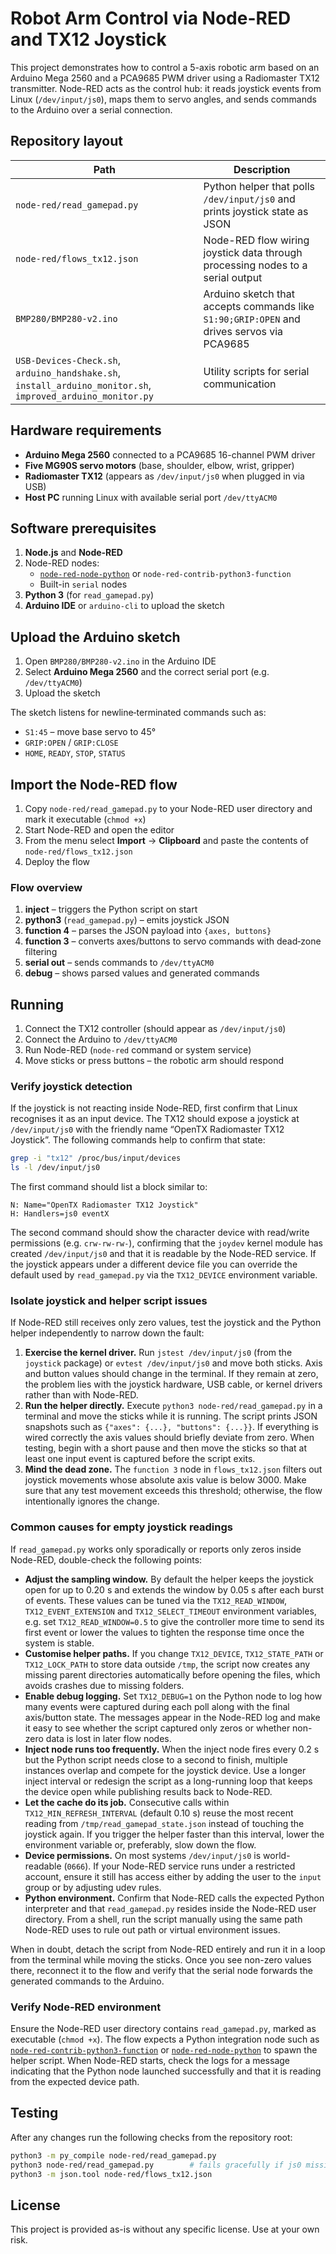 # Robot Arm Control via Node-RED and TX12 Joystick

This project demonstrates how to control a 5-axis robotic arm based on an Arduino Mega 2560 and a PCA9685 PWM driver using a Radiomaster TX12 transmitter. Node-RED acts as the control hub: it reads joystick events from Linux (`/dev/input/js0`), maps them to servo angles, and sends commands to the Arduino over a serial connection.

## Repository layout

| Path | Description |
| ---- | ----------- |
| `node-red/read_gamepad.py` | Python helper that polls `/dev/input/js0` and prints joystick state as JSON |
| `node-red/flows_tx12.json` | Node-RED flow wiring joystick data through processing nodes to a serial output |
| `BMP280/BMP280-v2.ino` | Arduino sketch that accepts commands like `S1:90;GRIP:OPEN` and drives servos via PCA9685 |
| `USB-Devices-Check.sh`, `arduino_handshake.sh`, `install_arduino_monitor.sh`, `improved_arduino_monitor.py` | Utility scripts for serial communication |

## Hardware requirements

- **Arduino Mega 2560** connected to a PCA9685 16-channel PWM driver
- **Five MG90S servo motors** (base, shoulder, elbow, wrist, gripper)
- **Radiomaster TX12** (appears as `/dev/input/js0` when plugged in via USB)
- **Host PC** running Linux with available serial port `/dev/ttyACM0`

## Software prerequisites

1. **Node.js** and **Node-RED**
2. Node-RED nodes:
   - [`node-red-node-python`](https://flows.nodered.org/node/node-red-node-python) or `node-red-contrib-python3-function`
   - Built-in `serial` nodes
3. **Python 3** (for `read_gamepad.py`)
4. **Arduino IDE** or `arduino-cli` to upload the sketch

## Upload the Arduino sketch

1. Open `BMP280/BMP280-v2.ino` in the Arduino IDE
2. Select **Arduino Mega 2560** and the correct serial port (e.g. `/dev/ttyACM0`)
3. Upload the sketch

The sketch listens for newline‑terminated commands such as:

- `S1:45` – move base servo to 45°
- `GRIP:OPEN` / `GRIP:CLOSE`
- `HOME`, `READY`, `STOP`, `STATUS`

## Import the Node-RED flow

1. Copy `node-red/read_gamepad.py` to your Node-RED user directory and mark it executable (`chmod +x`)
2. Start Node-RED and open the editor
3. From the menu select **Import** → **Clipboard** and paste the contents of `node-red/flows_tx12.json`
4. Deploy the flow

### Flow overview

1. **inject** – triggers the Python script on start
2. **python3** (`read_gamepad.py`) – emits joystick JSON
3. **function 4** – parses the JSON payload into `{axes, buttons}`
4. **function 3** – converts axes/buttons to servo commands with dead‑zone filtering
5. **serial out** – sends commands to `/dev/ttyACM0`
6. **debug** – shows parsed values and generated commands

## Running

1. Connect the TX12 controller (should appear as `/dev/input/js0`)
2. Connect the Arduino to `/dev/ttyACM0`
3. Run Node-RED (`node-red` command or system service)
4. Move sticks or press buttons – the robotic arm should respond

### Verify joystick detection

If the joystick is not reacting inside Node-RED, first confirm that Linux
recognises it as an input device. The TX12 should expose a joystick at
`/dev/input/js0` with the friendly name “OpenTX Radiomaster TX12
Joystick”. The following commands help to confirm that state:

```bash
grep -i "tx12" /proc/bus/input/devices
ls -l /dev/input/js0
```

The first command should list a block similar to:

```
N: Name="OpenTX Radiomaster TX12 Joystick"
H: Handlers=js0 eventX
```

The second command should show the character device with read/write
permissions (e.g. `crw-rw-rw-`), confirming that the `joydev` kernel
module has created `/dev/input/js0` and that it is readable by the
Node-RED service. If the joystick appears under a different device file
you can override the default used by `read_gamepad.py` via the
`TX12_DEVICE` environment variable.

### Isolate joystick and helper script issues

If Node-RED still receives only zero values, test the joystick and the
Python helper independently to narrow down the fault:

1. **Exercise the kernel driver.** Run `jstest /dev/input/js0` (from the
   `joystick` package) or `evtest /dev/input/js0` and move both sticks.
   Axis and button values should change in the terminal. If they remain
   at zero, the problem lies with the joystick hardware, USB cable, or
   kernel drivers rather than with Node-RED.
2. **Run the helper directly.** Execute `python3 node-red/read_gamepad.py`
   in a terminal and move the sticks while it is running. The script
   prints JSON snapshots such as `{"axes": {...}, "buttons": {...}}`.
   If everything is wired correctly the axis values should briefly
   deviate from zero. When testing, begin with a short pause and then
   move the sticks so that at least one input event is captured before
   the script exits.
3. **Mind the dead zone.** The `function 3` node in `flows_tx12.json`
   filters out joystick movements whose absolute axis value is below
   3000. Make sure that any test movement exceeds this threshold;
   otherwise, the flow intentionally ignores the change.

### Common causes for empty joystick readings

If `read_gamepad.py` works only sporadically or reports only zeros
inside Node-RED, double-check the following points:

- **Adjust the sampling window.** By default the helper keeps the
  joystick open for up to 0.20 s and extends the window by 0.05 s after
  each burst of events. These values can be tuned via the
  `TX12_READ_WINDOW`, `TX12_EVENT_EXTENSION` and `TX12_SELECT_TIMEOUT`
  environment variables, e.g. set `TX12_READ_WINDOW=0.5` to give the
  controller more time to send its first event or lower the values to
  tighten the response time once the system is stable.
- **Customise helper paths.** If you change `TX12_DEVICE`,
  `TX12_STATE_PATH` or `TX12_LOCK_PATH` to store data outside `/tmp`, the
  script now creates any missing parent directories automatically before
  opening the files, which avoids crashes due to missing folders.
- **Enable debug logging.** Set `TX12_DEBUG=1` on the Python node to log
  how many events were captured during each poll along with the final
  axis/button state. The messages appear in the Node-RED log and make it
  easy to see whether the script captured only zeros or whether non-zero
  data is lost in later flow nodes.
- **Inject node runs too frequently.** When the inject node fires every
  0.2 s but the Python script needs close to a second to finish, multiple
  instances overlap and compete for the joystick device. Use a longer
  inject interval or redesign the script as a long-running loop that
  keeps the device open while publishing results back to Node-RED.
- **Let the cache do its job.** Consecutive calls within
  `TX12_MIN_REFRESH_INTERVAL` (default 0.10 s) reuse the most recent
  reading from `/tmp/read_gamepad_state.json` instead of touching the
  joystick again. If you trigger the helper faster than this interval,
  lower the environment variable or, preferably, slow down the flow.
- **Device permissions.** On most systems `/dev/input/js0` is
  world-readable (`0666`). If your Node-RED service runs under a
  restricted account, ensure it still has access either by adding the
  user to the `input` group or by adjusting udev rules.
- **Python environment.** Confirm that Node-RED calls the expected
  Python interpreter and that `read_gamepad.py` resides inside the
  Node-RED user directory. From a shell, run the script manually using
  the same path Node-RED uses to rule out path or virtual environment
  issues.

When in doubt, detach the script from Node-RED entirely and run it in a
loop from the terminal while moving the sticks. Once you see non-zero
values there, reconnect it to the flow and verify that the serial node
forwards the generated commands to the Arduino.

### Verify Node-RED environment

Ensure the Node-RED user directory contains `read_gamepad.py`, marked as
executable (`chmod +x`). The flow expects a Python integration node such
as [`node-red-contrib-python3-function`](https://flows.nodered.org/node/node-red-contrib-python3-function)
or [`node-red-node-python`](https://flows.nodered.org/node/node-red-node-python)
to spawn the helper script. When Node-RED starts, check the logs for a
message indicating that the Python node launched successfully and that it
is reading from the expected device path.

## Testing

After any changes run the following checks from the repository root:

```bash
python3 -m py_compile node-red/read_gamepad.py
python3 node-red/read_gamepad.py        # fails gracefully if js0 missing
python3 -m json.tool node-red/flows_tx12.json
```

## License

This project is provided as-is without any specific license. Use at your own risk.

